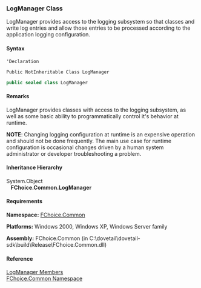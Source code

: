 ﻿### LogManager Class

LogManager provides access to the logging subsystem so that classes and write log entries and allow those entries to be processed according to the application logging configuration.

#### Syntax

```vbnet
'Declaration

Public NotInheritable Class LogManager 
```

```csharp
public sealed class LogManager 
```

#### Remarks

LogManager provides classes with access to the logging subsystem, as well as some basic ability to programmatically control it's behavior at runtime.

**NOTE**: Changing logging configuration at runtime is an expensive operation and should not be done frequently. The main use case for runtime configuration is occasional changes driven by a human system administrator or developer troubleshooting a problem.

#### Inheritance Hierarchy

System.Object  
   **FChoice.Common.LogManager**  

#### Requirements

**Namespace:** [FChoice.Common](FChoice.Common~FChoice.Common_namespace.md)

**Platforms:** Windows 2000, Windows XP, Windows Server family

**Assembly:** FChoice.Common (in C:\\dovetail\\dovetail-sdk\\build\\Release\\FChoice.Common.dll)

#### Reference

[LogManager Members](FChoice.Common~FChoice.Common.LogManager_members.md)  
[FChoice.Common Namespace](FChoice.Common~FChoice.Common_namespace.md)